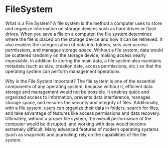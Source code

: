 ﻿# FileSystem

What is a File System?
A file system is the method a computer uses to store and organize information on storage devices such as hard drives or flash drives. When you save a file on a computer, the file system determines where the file is placed on the storage device and how it can be retrieved. It also enables the categorization of data into folders, sets user access permissions, and manages storage space. Without a file system, data would be scattered randomly on the storage device, making access nearly impossible. In addition to storing the main data, a file system also maintains metadata (such as size, creation date, access permissions, etc.) so that the operating system can perform management operations.

Why is the File System Important?
The file system is one of the essential components of any operating system, because without it, efficient data storage and management would not be possible. It enables quick and organized access to information, prevents data interference, manages storage space, and ensures the security and integrity of files. Additionally, with a file system, users can organize their data in folders, search for files, and take advantage of features like access permissions and data recovery. Ultimately, without a proper file system, the overall performance of the computer would be disrupted, and working with data would become extremely difficult. Many advanced features of modern operating systems (such as snapshots and journaling) rely on the capabilities of the file system.
